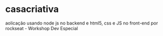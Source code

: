 # casacriativa
aolicação usando node js no backend e html5, css e JS no front-end por rockseat - Workshop Dev Especial
